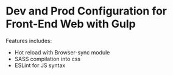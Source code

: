 # Dev and Prod Configuration for Front-End Web with Gulp

Features includes:
- Hot reload with Browser-sync module
- SASS compilation into css
- ESLint for JS syntax

